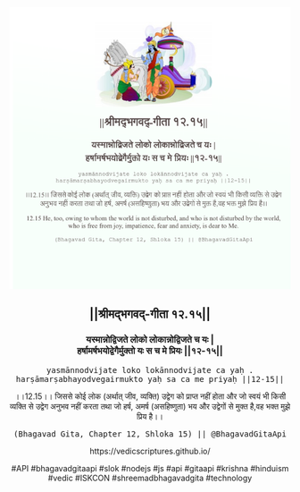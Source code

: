 <img src="../../asset/BG_12_15.png"/>
<center><h2>||श्रीमद्‍भगवद्‍-गीता १२.१५||</h2>
<h3>यस्मान्नोद्विजते लोको लोकान्नोद्विजते च यः |<br/>हर्षामर्षभयोद्वेगैर्मुक्तो यः स च मे प्रियः ||१२-१५||</h3>
<pre>yasmānnodvijate loko lokānnodvijate ca yaḥ .<br/>harṣāmarṣabhayodvegairmukto yaḥ sa ca me priyaḥ ||12-15||</pre>
<p>।।12.15।। जिससे कोई लोक (अर्थात् जीव, व्यक्ति) उद्वेग को प्राप्त नहीं होता और जो स्वयं भी किसी व्यक्ति से उद्वेग अनुभव नहीं करता तथा जो हर्ष, अमर्ष (असहिष्णुता) भय और उद्वेगों से मुक्त है,वह भक्त मुझे प्रिय है।।</p>
<pre>(Bhagavad Gita, Chapter 12, Shloka 15) || @BhagavadGitaApi</pre><p>https://vedicscriptures.github.io/</p><p>#API #bhagavadgitaapi #slok #nodejs #js #api #gitaapi #krishna #hinduism #vedic #ISKCON #shreemadbhagavadgita #technology</p></center>
